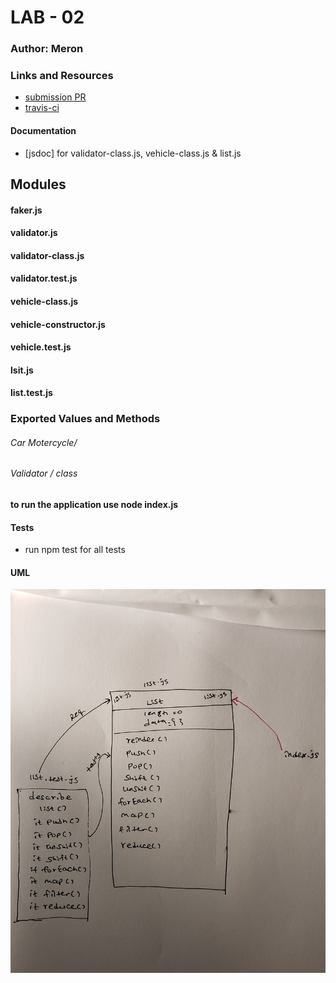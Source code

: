 
# LAB - 02

### Author: Meron

### Links and Resources
* [submission PR](https://github.com/meron-401n14/Lab-02/pull/2)
* [travis-ci](https://www.travis-ci.com/meron-401n14/Lab-02)

#### Documentation

* [jsdoc] for validator-class.js, vehicle-class.js & list.js


## Modules
#### faker.js
#### validator.js
#### validator-class.js
#### validator.test.js
#### vehicle-class.js
#### vehicle-constructor.js
#### vehicle.test.js
#### lsit.js
#### list.test.js

### Exported Values and Methods
###### Car Motercycle/ 
###### Validator / class


#### to run the application use node index.js


#### Tests
* run  npm test for all tests


#### UML
![List UML](ListUML.jpg)





